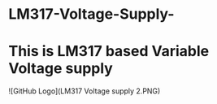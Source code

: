 # LM317-Voltage-Supply-
# This is LM317 based Variable Voltage supply

![GitHub Logo](LM317 Voltage supply 2.PNG)
